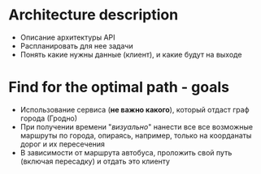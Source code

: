 # Architecture description
* Описание архитектуры API 
* Распланировать для нее задачи
* Понять какие нужны данные (клиент), и какие будут на выходе



# Find for the optimal path - goals
* Использование сервиса (**не важно какого**), который отдаст граф города (Гродно)
* При получении времени "_визуально_" нанести все все возможные маршруты по города, опираясь, например, только на коорданаты дорог и их пересечения
* В зависимости от маршрута автобуса, проложить свой путь (включая пересадку) и отдать это клиенту 
